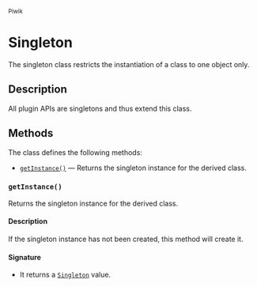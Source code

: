<small>Piwik</small>

Singleton
=========

The singleton class restricts the instantiation of a class to one object only.

Description
-----------

All plugin APIs are singletons and thus extend this class.

Methods
-------

The class defines the following methods:

- [`getInstance()`](#getinstance) &mdash; Returns the singleton instance for the derived class.

<a name="getinstance" id="getinstance"></a>
<a name="getInstance" id="getInstance"></a>
### `getInstance()`

Returns the singleton instance for the derived class.

#### Description

If the singleton instance
has not been created, this method will create it.

#### Signature

- It returns a [`Singleton`](../Piwik/Singleton.md) value.

